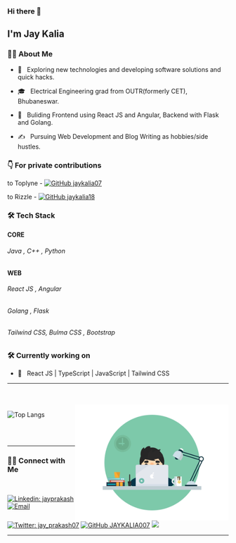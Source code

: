### Hi there 👋<h2> I'm Jay Kalia</h2>


<h3> 👨🏻 About Me </h3>



- 🤔 &nbsp; Exploring new technologies and developing software solutions and quick hacks.

- 🎓 &nbsp; Electrical Engineering grad from  OUTR(formerly CET), Bhubaneswar.

- 🌱 &nbsp; Buliding Frontend using React JS and Angular, Backend with Flask and Golang.

- ✍️ &nbsp; Pursuing Web Development and Blog Writing as hobbies/side hustles.


### 👇 For private contributions
to Toplyne -  [![GitHub jaykalia07](https://img.shields.io/github/followers/jaykalia07?label=jaykalia07&style=social)](https://github.com/jaykalia07)

to Rizzle -  [![GitHub jaykalia18](https://img.shields.io/github/followers/jaykalia18?label=jaykalia18&style=social)](https://github.com/jaykalia18)




<h3>🛠 Tech Stack</h3>



<h4>CORE</h4>
  <h6>Java , C++ , Python</h6>
  
<h4>WEB</h4>
  <h6>React JS , Angular</h6>
  <h6>Golang , Flask</h6>
  <h6>Tailwind CSS, Bulma CSS , Bootstrap</h6>
  
<h3>🛠 Currently working on</h3>

- 🔧 &nbsp; React JS | TypeScript | JavaScript | Tailwind CSS

<hr>


<br/>

<br/>

<img src="https://github.com/nirala69/nirala69/blob/master/70804f7e25b11f29db904f2fa7b4cd9d.gif" width="350" align='right'>

![Top Langs](https://github-readme-stats.vercel.app/api/top-langs/?username=JAYKALIA007&show_icons=true)

<br><br>

<hr>

<h3> 🤝🏻 Connect with Me </h3>

<br>

<p align="center">

[![Linkedin: jayprakash](https://img.shields.io/badge/-jayprakash-blue?style=flat-square&logo=Linkedin&logoColor=white&link=https://www.linkedin.com/in/jay-prakash-07/)](https://www.linkedin.com/in/jay-prakash-07/)
<a href="mailto:jaykalia047@gmail.com"><img alt="Email" src="https://img.shields.io/badge/Email-jaykalia047@gmail.com-blue?style=flat-square&logo=gmail"></a>
[![Twitter: jay_prakash07](https://img.shields.io/twitter/follow/jay_prakash07?style=social)](https://twitter.com/jay_prakash07)
[![GitHub JAYKALIA007](https://img.shields.io/github/followers/JAYKALIA007?label=follow&style=social)](https://github.com/JAYKALIA007)
[![](https://img.shields.io/badge/LeetCode-jay_prakash-brightgreen)](https://leetcode.com/jay_prakash_kalia/)

</p>

<hr>


